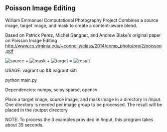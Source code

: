 ## Poisson Image Editing

William Emmanuel
Computational Photography Project
Combines a source image, target image, and mask to create a content-aware blend.


Based on Patrick Perez, Michel Gangnet, and Andrew Blake's original paper on Poisson Image Editing
http://www.cs.virginia.edu/~connelly/class/2014/comp_photo/proj2/poisson.pdf

![source](https://raw.githubusercontent.com/willemmanuel/poisson-image-editing/master/input/2/source.jpg) + 
![mask](https://raw.githubusercontent.com/willemmanuel/poisson-image-editing/master/input/2/mask.jpg) + 
![target](https://raw.githubusercontent.com/willemmanuel/poisson-image-editing/master/input/2/target.jpg) = 
![result](https://raw.githubusercontent.com/willemmanuel/poisson-image-editing/master/output/2/result.png)


USAGE:
vagrant up && vagrant ssh

python main.py

Dependencies: numpy, scipy.sparse, opencv

Place a target image, source image, and mask image in a directory in /input.
One directory is needed per image group to be processed.
The result will be placed in the /output directory

NOTE: To process the 3 examples provided in /input, this program takes about 35 seconds.
